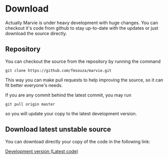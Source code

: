 Download
========

Actually Marvie is under heavy development with huge changes. You can checkout it's code from github to stay up-to-date with the updates or just download the source directly.

Repository
----------

You can checkout the source from the repository by running the command

	git clone https://github.com/fmsouza/marvie.git

This way you can make pull requests to help improving the source, so it can fit better everyone's needs.

If you are any commit behind the latest commit, you may run

	git pull origin master

so you will update your copy to the latest development version.

Download latest unstable source
-------------------------------

You can download directly your copy of the code in the following link:

[Development version (Latest code)](https://github.com/fmsouza/marvie/archive/master.zip)